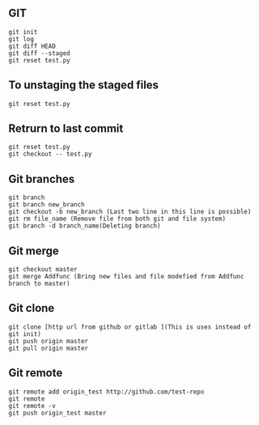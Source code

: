 ## GIT
  
```
git init
git log
git diff HEAD
git diff --staged
git reset test.py
```

## To unstaging the staged files
```
git reset test.py
```

## Retrurn to last commit
```
git reset test.py
git checkout -- test.py
```

## Git branches
```
git branch
git branch new_branch
git checkout -b new_branch (Last two line in this line is possible)
git rm file_name (Remove file from both git and file system)
git branch -d branch_name(Deleting branch)
```

## Git merge
```
git checkout master
git merge Addfunc (Bring new files and file modefied from Addfunc branch to master)
```

## Git clone
```
git clone [http url from github or gitlab ](This is uses instead of git init)
git push origin master
git pull origin master
```

## Git remote
```
git remote add origin_test http://github.com/test-repo
git remote
git remote -v
git push origin_test master
```




































